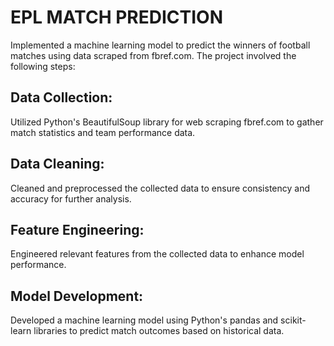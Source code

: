 # EPL MATCH PREDICTION
Implemented a machine learning model to predict the winners of football matches using data scraped from fbref.com. 
The project involved the following steps:
## Data Collection: 
Utilized Python's BeautifulSoup library for web scraping fbref.com to gather match statistics and team performance data.
## Data Cleaning: 
Cleaned and preprocessed the collected data to ensure consistency and accuracy for further analysis.
## Feature Engineering:
Engineered relevant features from the collected data to enhance model performance.
## Model Development:
Developed a machine learning model using Python's pandas and scikit-learn libraries to predict match outcomes based on historical data.
